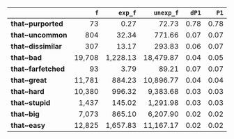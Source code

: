 |                     |    `f` |   `exp_f` |   `unexp_f` |   `dP1` |   `P1` |   `dP2` |   `P2` |   `LRC` |      `G2` |        `N` |    `f1` |    `f2` | `l1`   | `l2`       |
|:--------------------|-------:|----------:|------------:|--------:|-------:|--------:|-------:|--------:|----------:|-----------:|--------:|--------:|:-------|:-----------|
| **that~purported**  |     73 |      0.27 |       72.73 |    0.78 |   0.78 |    0.00 |   0.00 |    8.42 |    758.47 | 72,839,589 | 208,262 |      93 | that   | purported  |
| **that~uncommon**   |    804 |     32.34 |      771.66 |    0.07 |   0.07 |    0.00 |   0.00 |    4.43 |  3,680.42 | 72,839,589 | 208,262 |  11,312 | that   | uncommon   |
| **that~dissimilar** |    307 |     13.17 |      293.83 |    0.06 |   0.07 |    0.00 |   0.00 |    4.13 |  1,365.56 | 72,839,589 | 208,262 |   4,605 | that   | dissimilar |
| **that~bad**        | 19,708 |  1,228.13 |   18,479.87 |    0.04 |   0.05 |    0.09 |   0.09 |    4.01 | 74,955.43 | 72,839,589 | 208,262 | 429,537 | that   | bad        |
| **that~farfetched** |     93 |      3.79 |       89.21 |    0.07 |   0.07 |    0.00 |   0.00 |    3.75 |    423.24 | 72,839,589 | 208,262 |   1,324 | that   | farfetched |
| **that~great**      | 11,781 |    884.23 |   10,896.77 |    0.04 |   0.04 |    0.05 |   0.06 |    3.71 | 40,195.15 | 72,839,589 | 208,262 | 309,258 | that   | great      |
| **that~hard**       | 10,380 |    996.32 |    9,383.68 |    0.03 |   0.03 |    0.05 |   0.05 |    3.34 | 30,573.43 | 72,839,589 | 208,262 | 348,463 | that   | hard       |
| **that~stupid**     |  1,437 |    145.02 |    1,291.98 |    0.03 |   0.03 |    0.01 |   0.01 |    3.12 |  4,048.67 | 72,839,589 | 208,262 |  50,722 | that   | stupid     |
| **that~big**        |  7,073 |    865.10 |    6,207.90 |    0.02 |   0.02 |    0.03 |   0.03 |    2.96 | 17,624.62 | 72,839,589 | 208,262 | 302,567 | that   | big        |
| **that~easy**       | 12,825 |  1,657.83 |   11,167.17 |    0.02 |   0.02 |    0.05 |   0.06 |    2.91 | 30,976.21 | 72,839,589 | 208,262 | 579,827 | that   | easy       |